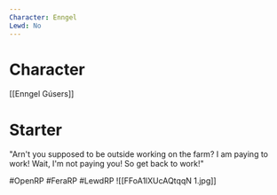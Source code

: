 ```yaml
---
Character: Enngel
Lewd: No
---
```

# Character
[[Enngel Gúsers]]

# Starter
"Arn't you supposed to be outside working on the farm? I am paying to work! Wait, I'm not paying you! So get back to work!"


#OpenRP #FeraRP #LewdRP 
![[FFoA1lXUcAQtqqN 1.jpg]]